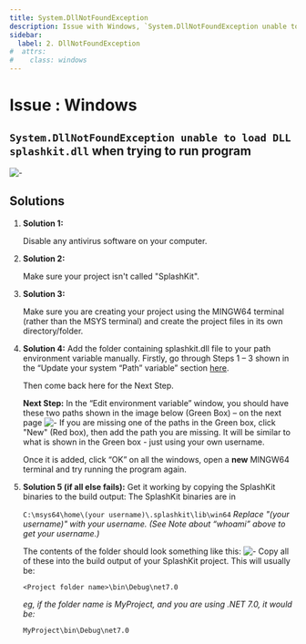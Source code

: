```yaml
---
title: System.DllNotFoundException
description: Issue with Windows, `System.DllNotFoundException unable to load DLL splashkit.dll` when trying to run program, and how to fix it.
sidebar:
  label: 2. DllNotFoundException
#  attrs:
#    class: windows
---
```


<h1> Issue : Windows </h1>

## `System.DllNotFoundException unable to load DLL splashkit.dll` when trying to run program

![-](https://i.imgur.com/uEz1nxT.png)

## Solutions

1. **Solution 1:**

    Disable any antivirus software on your computer.
1. **Solution 2:**

    Make sure your project isn't called "SplashKit".
1. **Solution 3:**

    Make sure you are creating your project using the MINGW64 terminal (rather than the MSYS
terminal) and create the project files in its own directory/folder.
1. **Solution 4:**
    Add the folder containing splashkit.dll file to your path environment variable manually.
    Firstly, go through Steps 1 – 3 shown in the “Update your system “Path” variable” section [here](/troubleshoot/windows/win-issue-7).

    Then come back here for the Next Step.

    **Next Step:** In the “Edit environment variable” window, you should have these two paths
    shown in the image below (Green Box) – on the next page
    ![-](https://i.imgur.com/lTzyRSo.png)
    If you are missing one of the paths in the Green box, click "New" (Red box), then add the
    path you are missing. It will be similar to what is shown in the Green box - just using your
    own username.

    Once it is added, click “OK” on all the windows, open a **new** MINGW64 terminal and try
    running the program again.
2. **Solution 5 (if all else fails):**
    Get it working by copying the SplashKit binaries to the build output:
    The SplashKit binaries are in

    `C:\msys64\home\(your username)\.splashkit\lib\win64`
    *Replace "(your username)" with your username. (See Note about “whoami” above to get
your username.)*

    The contents of the folder should look something like this:
    ![-](https://i.imgur.com/XRha19P.png)
    Copy all of these into the build output of your SplashKit project.
    This will usually be:

    `<Project folder name>\bin\Debug\net7.0`

    *eg, if the folder name is MyProject, and you are using .NET 7.0, it would be:*

    `MyProject\bin\Debug\net7.0`
